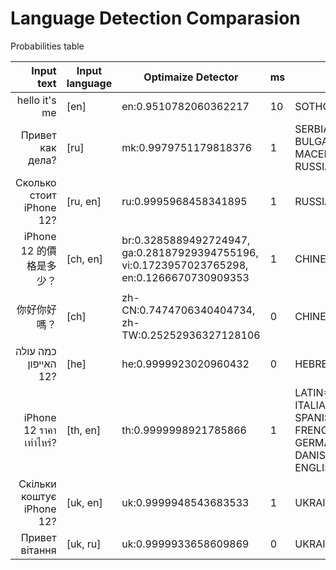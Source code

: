 # Language Detection Comparasion

Probabilities table

|                Input text | Input language | Optimaize Detector                                                                          | ms  | Lingua Detector                                                                                                                                                                | ms   | Cybozu Detector      | ms  |
| -------------------------:| -------------- | ------------------------------------------------------------------------------------------- | --- | ------------------------------------------------------------------------------------------------------------------------------------------------------------------------------ | ---- | -------------------- | --- |
|             hello it's me | [en]           | en:0.9510782060362217                                                                       | 10  | SOTHO=1.0                                                                                                                                                                      | 3051 | en:0.999998062666519 | 8   |
|          Привет как дела? | [ru]           | mk:0.9979751179818376                                                                       | 1   | SERBIAN=0.9376723823741047, BULGARIAN=0.9329954571931359, MACEDONIAN=0.9173069554990302, RUSSIAN=1.0                                                                           | 638  | en:0.999998062666519 | 1   |
|  Сколько стоит iPhone 12? | [ru, en]       | ru:0.9995968458341895                                                                       | 1   | RUSSIAN=1.0                                                                                                                                                                    | 1    | en:0.999998062666519 | 0   |
|         iPhone 12 的價格是多少？ | [ch, en]       | br:0.3285889492724947, ga:0.28187929394755196, vi:0.1723957023765298, en:0.1266670730909353 | 1   | CHINESE=1.0                                                                                                                                                                    | 1    | en:0.999998062666519 | 0   |
|                    你好你好嗎？ | [ch]           | zh-CN:0.7474706340404734, zh-TW:0.25252936327128106                                         | 0   | CHINESE=1.0                                                                                                                                                                    | 0    | en:0.999998062666519 | 1   |
|      כמה עולה האייפון 12? | [he]           | he:0.9999923020960432                                                                       | 0   | HEBREW=1.0                                                                                                                                                                     | 0    | en:0.999998062666519 | 0   |
|   iPhone 12 ราคาเท่าไหร่? | [th, en]       | th:0.9999998921785866                                                                       | 1   | LATIN=0.9233639435645136, ITALIAN=0.9168718511541791, SPANISH=0.9300780984090092, FRENCH=0.9289275775560181, GERMAN=1.0, DANISH=0.9666722243690614, ENGLISH=0.9598404025772898 | 4537 | en:0.999998062666519 | 1   |
| Скільки коштує iPhone 12? | [uk, en]       | uk:0.9999948543683533                                                                       | 1   | UKRAINIAN=1.0                                                                                                                                                                  | 1    | en:0.999998062666519 | 0   |
|            Привет вітання | [uk, ru]       | uk:0.9999933658609869                                                                       | 0   | UKRAINIAN=1.0                                                                                                                                                                  | 1    | en:0.999998062666519 | 0   |
